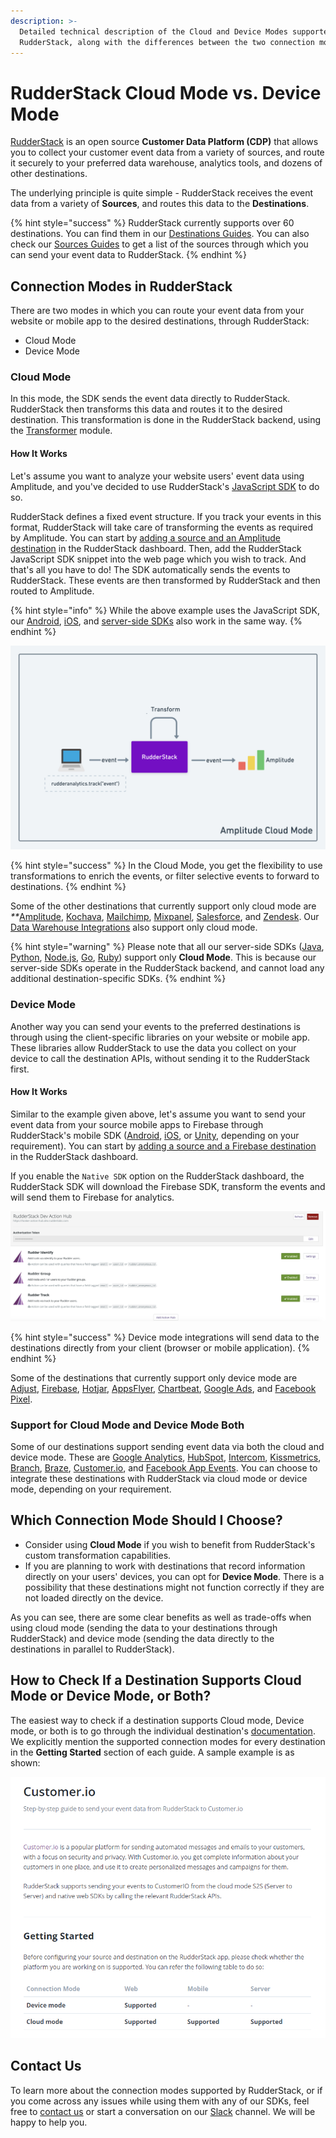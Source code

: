 ```yaml
---
description: >-
  Detailed technical description of the Cloud and Device Modes supported by
  RudderStack, along with the differences between the two connection modes.
---
```


# RudderStack Cloud Mode vs. Device Mode

[RudderStack](https://rudderstack.com/) is an open source **Customer Data Platform \(CDP\)** that allows you to collect your customer event data from a variety of sources, and route it securely to your preferred data warehouse, analytics tools, and dozens of other destinations.

The underlying principle is quite simple - RudderStack receives the event data from a variety of **Sources**, and routes this data to the **Destinations**.

{% hint style="success" %}
RudderStack currently supports over 60 destinations. You can find them in our [Destinations Guides](https://docs.rudderstack.com/destinations). You can also check our [Sources Guides](https://docs.rudderstack.com/sources) to get a list of the sources through which you can send your event data to RudderStack.
{% endhint %}

## Connection Modes in RudderStack

There are two modes in which you can route your event data from your website or mobile app to the desired destinations, through RudderStack:

* Cloud Mode
* Device Mode

### Cloud Mode

In this mode, the SDK sends the event data directly to RudderStack. RudderStack then transforms this data and routes it to the desired destination. This transformation is done in the RudderStack backend, using the [Transformer](https://github.com/rudderlabs/rudder-transformer) module.

#### How It Works

Let's assume you want to analyze your website users' event data using Amplitude, and you've decided to use RudderStack's [JavaScript SDK](https://docs.rudderstack.com/rudderstack-sdk-integration-guides/rudderstack-javascript-sdk) to do so.

RudderStack defines a fixed event structure. If you track your events in this format, RudderStack will take care of transforming the events as required by Amplitude. You can start by [adding a source and an Amplitude destination](https://docs.rudderstack.com/how-to-guides/adding-source-and-destination-rudderstack) in the RudderStack dashboard. Then, add the RudderStack JavaScript SDK snippet into the web page which you wish to track. And that's all you have to do! The SDK automatically sends the events to RudderStack. These events are then transformed by RudderStack and then routed to Amplitude.

{% hint style="info" %}
While the above example uses the JavaScript SDK, our [Android](https://docs.rudderstack.com/rudderstack-sdk-integration-guides/rudderstack-android-sdk), [iOS](https://docs.rudderstack.com/rudderstack-sdk-integration-guides/rudderstack-ios-sdk), and [server-side SDKs](https://docs.rudderstack.com/rudderstack-sdk-integration-guides/rudderstack-node-sdk) also work in the same way.
{% endhint %}

![How Cloud Mode Works](../.gitbook/assets/image%20%289%29.png)

{% hint style="success" %}
In the Cloud Mode, you get the flexibility to use transformations to enrich the events, or filter selective events to forward to destinations.
{% endhint %}

Some of the other destinations that currently support only cloud mode are _\*\*_[Amplitude](https://docs.rudderstack.com/destinations/amplitude), [Kochava](https://docs.rudderstack.com/destinations/kochava), [Mailchimp](https://docs.rudderstack.com/destinations/mailchimp), [Mixpanel](https://docs.rudderstack.com/destinations/mixpanel), [Salesforce](https://docs.rudderstack.com/destinations/salesforce), and [Zendesk](https://docs.rudderstack.com/destinations/zendesk). Our [Data Warehouse Integrations](https://docs.rudderstack.com/data-warehouse-integrations) also support only cloud mode.

{% hint style="warning" %}
Please note that all our server-side SDKs \([Java](https://docs.rudderstack.com/rudderstack-sdk-integration-guides/rudderstack-java-sdk), [Python](https://docs.rudderstack.com/rudderstack-sdk-integration-guides/rudderstack-python-sdk), [Node.js](https://docs.rudderstack.com/rudderstack-sdk-integration-guides/rudderstack-node-sdk), [Go](https://docs.rudderstack.com/rudderstack-sdk-integration-guides/rudderstack-go-sdk), [Ruby](https://docs.rudderstack.com/rudderstack-sdk-integration-guides/rudderstack-ruby-sdk)\) support only **Cloud Mode**. This is because our server-side SDKs operate in the RudderStack backend, and cannot load any additional destination-specific SDKs.
{% endhint %}

### Device Mode

Another way you can send your events to the preferred destinations is through using the client-specific libraries on your website or mobile app. These libraries allow RudderStack to use the data you collect on your device to call the destination APIs, without sending it to the RudderStack first.

#### How It Works

Similar to the example given above, let's assume you want to send your event data from your source mobile apps to Firebase through RudderStack's mobile SDK \([Android](https://docs.rudderstack.com/rudderstack-sdk-integration-guides/rudderstack-android-sdk), [iOS](https://docs.rudderstack.com/rudderstack-sdk-integration-guides/rudderstack-ios-sdk), or [Unity](https://docs.rudderstack.com/rudderstack-sdk-integration-guides/getting-started-with-unity-sdk), depending on your requirement\). You can start by [adding a source and a Firebase destination](https://docs.rudderstack.com/how-to-guides/adding-source-and-destination-rudderstack) in the RudderStack dashboard.

If you enable the `Native SDK` option on the RudderStack dashboard, the RudderStack SDK will download the Firebase SDK, transform the events and will send them to Firebase for analytics.

![How Device Mode Works](../.gitbook/assets/image%20%2829%29.png)

{% hint style="success" %}
Device mode integrations will send data to the destinations directly from your client \(browser or mobile application\).
{% endhint %}

Some of the destinations that currently support only device mode are [Adjust](https://docs.rudderstack.com/destinations/adjust), [Firebase](https://docs.rudderstack.com/destinations/firebase), [Hotjar](https://docs.rudderstack.com/destinations/hotjar), [AppsFlyer](https://docs.rudderstack.com/destinations/appsflyer), [Chartbeat](https://docs.rudderstack.com/destinations/chartbeat), [Google Ads](https://docs.rudderstack.com/destinations/google-ads), and [Facebook Pixel](https://docs.rudderstack.com/destinations/fb-pixel).

### Support for Cloud Mode and Device Mode Both

Some of our destinations support sending event data via both the cloud and device mode. These are [Google Analytics](https://docs.rudderstack.com/destinations/google-analytics-ga), [HubSpot](https://docs.rudderstack.com/destinations/hubspot), [Intercom](https://docs.rudderstack.com/destinations/intercom), [Kissmetrics](https://docs.rudderstack.com/destinations/kissmetrics), [Branch](https://docs.rudderstack.com/destinations/branchio), [Braze](https://docs.rudderstack.com/destinations/braze), [Customer.io](https://docs.rudderstack.com/destinations/customer.io), and [Facebook App Events](https://docs.rudderstack.com/destinations/facebook-app-events). You can choose to integrate these destinations with RudderStack via cloud mode or device mode, depending on your requirement.

## Which Connection Mode Should I Choose?

* Consider using **Cloud Mode** if you wish to benefit from RudderStack's custom transformation capabilities.
* If you are planning to work with destinations that record information directly on your users' devices, you can opt for **Device Mode**. There is a possibility that these destinations might not function correctly if they are not loaded directly on the device.

As you can see, there are some clear benefits as well as trade-offs when using cloud mode \(sending the data to your destinations through RudderStack\) and device mode \(sending the data directly to the destinations in parallel to RudderStack\).

## How to Check If a Destination Supports Cloud Mode or Device Mode, or Both?

The easiest way to check if a destination supports Cloud mode, Device mode, or both is to go through the individual destination's [documentation](https://docs.rudderstack.com/destinations). We explicitly mention the supported connection modes for every destination in the **Getting Started** section of each guide. A sample example is as shown:

![Checking the Supported Connection Mode for a Destination](../.gitbook/assets/image%20%282%29.png)

## Contact Us

To learn more about the connection modes supported by RudderStack, or if you come across any issues while using them with any of our SDKs, feel free to [contact us](mailto:%20contact@rudderstack.com) or start a conversation on our [Slack](https://resources.rudderstack.com/join-rudderstack-slack) channel. We will be happy to help you.

